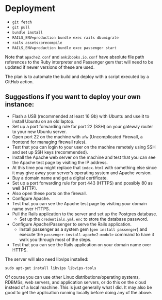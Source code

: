 # Deployment

- `git fetch`
- `git pull`
- `bundle install`
- `RAILS_ENV=production bundle exec rails db:migrate`
- `rails assets:precompile`
- `RAILS_ENV=production bundle exec passenger start`

Note that `apache2.conf` and `ankibooks.io.conf` have absolute file path references to the Ruby interpreter and Passenger gem that will need to be updated if newer versions of these are used.

The plan is to automate the build and deploy with a script executed by a GitHub action.

## Suggestions if you want to deploy your own instance:

- Flash a USB (recommended at least 16 Gb) with Ubuntu and use it to install Ubuntu on an old laptop.
- Set up a port forwarding rule for port 22 (SSH) on your gateway router to your new Ubuntu server.
- Open port 22 on the machine with `ufw` (Uncomplicated Firewall, a frontend for managing firewall rules).
- Test that you can login to your user on the machine remotely using SSH and set up SSH keys (recommended).
- Install the Apache web server on the machine and test that you can see the Apache test page by visiting the IP address.
- At this time you might replace that `index.html` with something else since it may give away your server's operating system and Apache version.
- Buy a domain name and get a digital certificate.
- Set up a port forwarding rule for port 443 (HTTPS) and possibly 80 as well (HTTP).
- Also open these ports on the firewall.
- Configure Apache.
- Test that you can see the Apache test page by visiting your domain name over HTTPS.
- Pull the Rails application to the server and set up the Postgres database.
  - Set up the `credentials.yml.enc` to store the database password.
- Configure Apache/Passenger to serve the Rails application.
  - Install passenger as a system gem (`gem install passenger`) and execute the `passenger-install-apache2-module` command to have it walk you through most of the steps.
- Test that you can see the Rails application on your domain name over HTTPS.

The server will also need libvips installed:

```
sudo apt-get install libvips libvips-tools
```

Of course you can use other Linux distributions/operating systems, RDBMSs, web servers, and application servers, or do this on the cloud instead of a local machine. This is just generally what I did. It may also be good to get the application running locally before doing any of the above.
